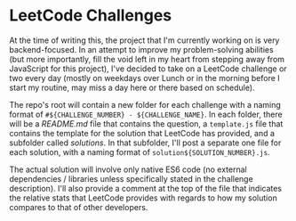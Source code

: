 # LeetCode Challenges
At the time of writing this, the project that I'm currently working on is very backend-focused. In an attempt to improve my problem-solving abilities (but more importantly, fill the void left in my heart from stepping away from JavaScript for this project), I've decided to take on a LeetCode challenge or two every day (mostly on weekdays over Lunch or in the morning before I start my routine, may miss a day here or there based on schedule).

The repo's root will contain a new folder for each challenge with a naming format of `#${CHALLENGE_NUMBER} - ${CHALLENGE_NAME}`. In each folder, there will be a *README.md* file that contains the question, a `template.js` file that contains the template for the solution that LeetCode has provided, and a subfolder called *solutions*. In that subfolder, I'll post a separate one file for each solution, with a naming format of `solution${SOLUTION_NUMBER}.js`.

The actual solution will involve only native ES6 code (no external dependencies / libraries unless specifically stated in the challenge description). I'll also provide a comment at the top of the file that indicates the relative stats that LeetCode provides with regards to how my solution compares to that of other developers.
